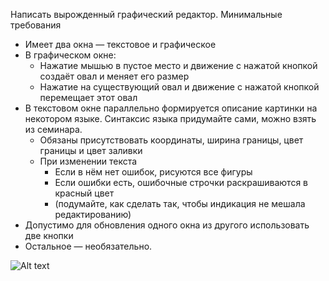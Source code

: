 Написать вырожденный графический редактор. Минимальные требования
* Имеет два окна — текстовое и графическое
* В графическом окне:
    * Нажатие мышью в пустое место и движение с нажатой кнопкой создаёт овал и меняет его размер
    * Нажатие на существующий овал и движение с нажатой кнопкой перемещает этот овал 
* В текстовом окне параллельно формируется описание картинки на некотором языке. Синтаксис языка придумайте сами, можно взять из семинара.
    * Обязаны присутствовать координаты, ширина границы, цвет границы и цвет заливки
    * При изменении текста
        * Если в нём нет ошибок, рисуются все фигуры
        * Если ошибки есть, ошибочные строчки раскрашиваются в красный цвет
        * (подумайте, как сделать так, чтобы индикация не мешала редактированию) 
* Допустимо для обновления одного окна из другого использовать две кнопки
* Остальное — необязательно.

![Alt text](http://uneex.ru/LecturesCMC/PythonDevelopment2021/05_SshAndSmartWidgents?action=AttachFile&do=get&target=o.mp4)
